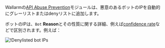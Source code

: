 Wallarmの[API Abuse Prevention](../../about-wallarm/api-abuse-prevention.md)モジュールは、悪意のあるボットのIPを自動的にグレーリストまたはdenyリストに追加します。

ボットのIPは、`Bot` **Reason**とその性質に関する詳細、例えば[confidence rate](../../about-wallarm/api-abuse-prevention.md#how-api-abuse-prevention-works)などで区別されます。例えば：

![!Denylisted bot IPs](../../images/about-wallarm-waf/abi-abuse-prevention/denylisted-bot-ips.png)